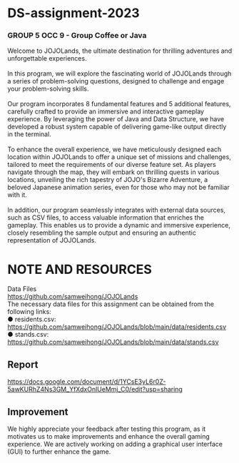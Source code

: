 # DS-assignment-2023
### GROUP 5 OCC 9 - Group Coffee or Java<br>

Welcome to JOJOLands, the ultimate destination for thrilling adventures and unforgettable experiences. <br><br>
In this program, we will explore the fascinating world of JOJOLands through a series of problem-solving questions, designed to challenge and engage your problem-solving skills.<br><br>
Our program incorporates 8 fundamental features and 5 additional features, carefully crafted to provide an immersive and interactive gameplay experience. By leveraging the power of Java and Data Structure, we have developed a robust system capable of delivering game-like output directly in the terminal.<br><br>
To enhance the overall experience, we have meticulously designed each location within JOJOLands to offer a unique set of missions and challenges, tailored to meet the requirements of our diverse feature set. As players navigate through the map, they will embark on thrilling quests in various locations, unveiling the rich tapestry of JOJO's Bizarre Adventure, a beloved Japanese animation series, even for those who may not be familiar with it.<br><br>
In addition, our program seamlessly integrates with external data sources, such as CSV files, to access valuable information that enriches the gameplay. This enables us to provide a dynamic and immersive experience, closely resembling the sample output and ensuring an authentic representation of JOJOLands.<br>


# **NOTE AND RESOURCES**
Data Files <br>
https://github.com/samweihong/JOJOLands <br>
The necessary data files for this assignment can be obtained from the following links: <br>
● residents.csv: https://github.com/samweihong/JOJOLands/blob/main/data/residents.csv <br>
● stands.csv: https://github.com/samweihong/JOJOLands/blob/main/data/stands.csv
 <br>

## Report
https://docs.google.com/document/d/1YCsE3yL6r0Z-5awKURhZ4Ns3GM_YfXdxOnlUeMmj_C0/edit?usp=sharing 
<br>
## Improvement
We highly appreciate your feedback after testing this program, as it motivates us to make improvements and enhance the overall gaming experience. We are actively working on adding a graphical user interface (GUI) to further enhance the game.
